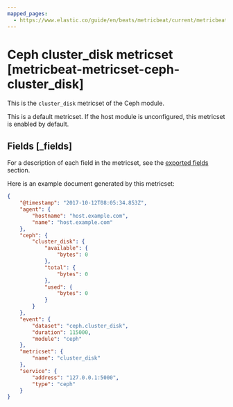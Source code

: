 ```yaml
---
mapped_pages:
  - https://www.elastic.co/guide/en/beats/metricbeat/current/metricbeat-metricset-ceph-cluster_disk.html
---
```


<!-- This file is generated! See scripts/docs_collector.py -->

# Ceph cluster_disk metricset [metricbeat-metricset-ceph-cluster_disk]

This is the `cluster_disk` metricset of the Ceph module.

This is a default metricset. If the host module is unconfigured, this metricset is enabled by default.

## Fields [_fields]

For a description of each field in the metricset, see the [exported fields](/reference/metricbeat/exported-fields-ceph.md) section.

Here is an example document generated by this metricset:

```json
{
    "@timestamp": "2017-10-12T08:05:34.853Z",
    "agent": {
        "hostname": "host.example.com",
        "name": "host.example.com"
    },
    "ceph": {
        "cluster_disk": {
            "available": {
                "bytes": 0
            },
            "total": {
                "bytes": 0
            },
            "used": {
                "bytes": 0
            }
        }
    },
    "event": {
        "dataset": "ceph.cluster_disk",
        "duration": 115000,
        "module": "ceph"
    },
    "metricset": {
        "name": "cluster_disk"
    },
    "service": {
        "address": "127.0.0.1:5000",
        "type": "ceph"
    }
}
```
